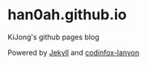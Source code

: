 # han0ah.github.io
KiJong's github pages blog

Powered by [Jekyll](http://jekyllrb.com) and [codinfox-lanyon](https://github.com/codinfox/codinfox-lanyon)
